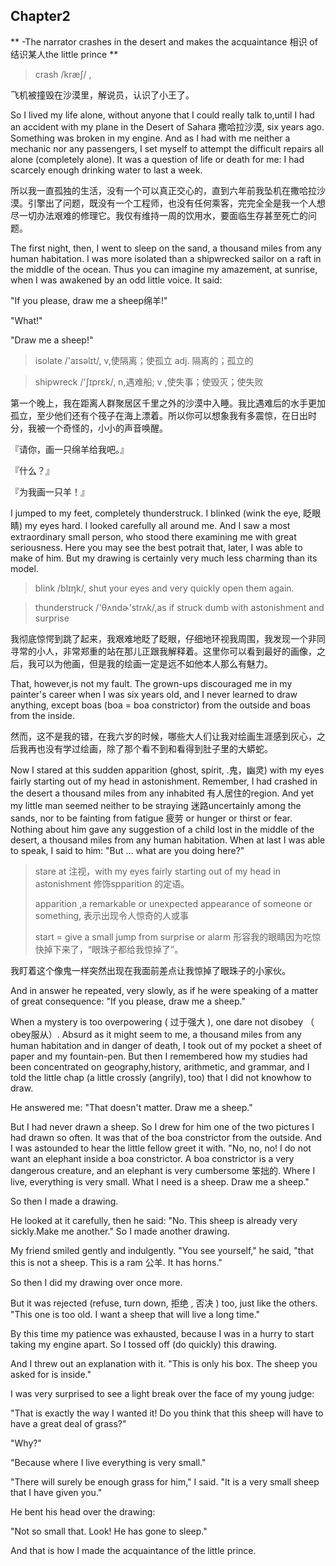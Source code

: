 ## Chapter2

** -The narrator crashes in the desert and makes the acquaintance 相识 of 结识某人the little prince **

> crash /kræʃ/ ,

飞机被撞毁在沙漠里，解说员，认识了小王了。

So I lived my life alone, without anyone that I could really talk to,until I had an accident with my plane in the Desert of Sahara 撒哈拉沙漠, six years ago. Something was broken in my engine. And as I had with me neither a mechanic nor any passengers, I set myself to attempt the difficult repairs all alone (completely alone). It was a question of life or death for me: I had scarcely enough drinking water to last a week.

所以我一直孤独的生活，没有一个可以真正交心的，直到六年前我坠机在撒哈拉沙漠。引擎出了问题，既没有一个工程师，也没有任何乘客，完完全全是我一个人想尽一切办法艰难的修理它。我仅有维持一周的饮用水，要面临生存甚至死亡的问题。

The first night, then, I went to sleep on the sand, a thousand miles from any human habitation. I was more isolated than a shipwrecked sailor on a raft in the middle of the ocean. Thus you can imagine my amazement, at sunrise, when I was awakened by an odd little voice. It said:

"If you please, draw me a sheep绵羊!"

"What!"

"Draw me a sheep!"

> isolate  /'aɪsəlɪt/, v,使隔离；使孤立 adj. 隔离的；孤立的

> shipwreck /'ʃɪprɛk/, n,遇难船;  v ,使失事；使毁灭；使失败

第一个晚上，我在距离人群聚居区千里之外的沙漠中入睡。我比遇难后的水手更加孤立，至少他们还有个筏子在海上漂着。所以你可以想象我有多震惊，在日出时分，我被一个奇怪的，小小的声音唤醒。

『请你，画一只绵羊给我吧。』

『什么？』

『为我画一只羊！』

I jumped to my feet, completely thunderstruck. I blinked (wink the eye, 眨眼睛) my eyes hard. I looked carefully all around me. And I saw a most extraordinary small person, who stood there examining me with great seriousness. Here you may see the best potrait that, later, I was able to make of him. But my drawing is certainly very much less charming than its model. 

> blink  /blɪŋk/,  shut your eyes and very quickly open them again. 

> thunderstruck  /'θʌndɚ'strʌk/,as if struck dumb with astonishment and surprise

我彻底惊愕到跳了起来，我艰难地眨了眨眼，仔细地环视我周围，我发现一个非同寻常的小人，非常郑重的站在那儿正跟我解释着。这里你可以看到最好的画像，之后，我可以为他画，但是我的绘画一定是远不如他本人那么有魅力。

That, however,is not my fault. The grown-ups discouraged me in my painter's career when I was six years old, and I never learned to draw anything, except boas (boa = boa constrictor) from the outside and boas from the inside.

然而，这不是我的错，在我六岁的时候，哪些大人们让我对绘画生涯感到灰心，之后我再也没有学过绘画，除了那个看不到和看得到肚子里的大蟒蛇。

Now I stared at this sudden apparition (ghost, spirit, .鬼，幽灵) with my eyes fairly starting out of my head in astonishment. Remember, I had crashed in the desert a thousand miles from any inhabited 有人居住的region. And yet my little man seemed neither to be straying 迷路uncertainly among the sands, nor to be fainting from fatigue 疲劳 or hunger or thirst or fear. Nothing about him gave any suggestion of a child lost in the middle of the desert, a thousand miles from any human habitation. When at last I was able to speak, I said to him: "But ... what are you doing here?" 

> stare at 注视，with my eyes fairly starting out of my head in astonishment 修饰spparition 的定语。
> 
> apparition ,a remarkable or unexpected appearance of someone or something, 表示出现令人惊奇的人或事
> 
> start = give a small jump from surprise or alarm 形容我的眼睛因为吃惊快掉下来了，“眼珠子都给我惊掉了”。

我盯着这个像鬼一样突然出现在我面前差点让我惊掉了眼珠子的小家伙。

And in answer he repeated, very slowly, as if he were speaking of a matter of great consequence: "If you please, draw me a sheep."

When a mystery is too overpowering ( 过于强大 ), one dare not disobey （ obey服从）. Absurd as it might seem to me, a thousand miles from any human habitation and in danger of death, I took out of my pocket a sheet of paper and my fountain-pen. But then I remembered how my studies had been concentrated on geography,history, arithmetic, and grammar, and I told the little chap (a little crossly (angrily), too) that I did not knowhow to draw.

He answered me: "That doesn't matter. Draw me a sheep."

But I had never drawn a sheep. So I drew for him one of the two pictures I had drawn so often. It was that of the boa constrictor from the outside. And I was astounded to hear the little fellow greet it with. "No, no, no! I do not want an elephant inside a boa constrictor. A boa constrictor is a very dangerous creature, and an elephant is very cumbersome 笨拙的. Where I live, everything is very small. What I need is a sheep. Draw me a sheep."

So then I made a drawing. 

He looked at it carefully, then he said: "No. This sheep is already very sickly.Make me another."
So I made another drawing.

My friend smiled gently and indulgently. "You see yourself," he said, "that this is not a sheep. This is a ram 公羊. It has horns."

So then I did my drawing over once more.

But it was rejected (refuse, turn down, 拒绝 , 否决 ) too, just like the others. "This one is too old. I want a sheep that will live a long time." 

By this time my patience was exhausted, because I was in a hurry to start taking my engine apart. So I tossed off (do quickly) this drawing.

And I threw out an explanation with it. "This is only his box. The sheep you asked for is inside."

I was very surprised to see a light break over the face of my young judge:

"That is exactly the way I wanted it! Do you think that this sheep will have to have a great deal of grass?"

"Why?"

"Because where I live everything is very small."

"There will surely be enough grass for him," I said. "It is a very small sheep that I have given you."

He bent his head over the drawing:

"Not so small that. Look! He has gone to sleep."

And that is how I made the acquaintance of the little prince. 
